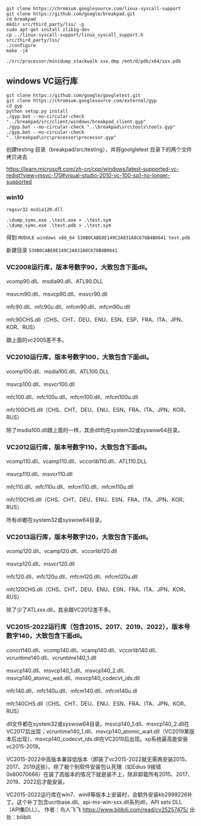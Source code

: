 

```shell
git clone https://chromium.googlesource.com/linux-syscall-support
git clone https://github.com/google/breakpad.git
cd breakpad
mkdir src/third_party/lss/ -p
sudo apt-get install zlib1g-dev
cp ../linux-syscall-support/linux_syscall_support.h src/third_party/lss/
./configure
make -j4

./src/processor/minidump_stackwalk xxx.dmp /mnt/d/pdb/x64/xxx.pdb
```



## windows VC运行库
```shell
git clone https://github.com/google/googletest.git
git clone https://chromium.googlesource.com/external/gyp
cd gyp
python setup.py install
./gyp.bat --no-circular-check "../breakpad/src/client/windows/breakpad_client.gyp"
./gyp.bat --no-circular-check "..\breakpad\src\tools\tools.gyp"
./gyp.bat --no-circular-check "..\breakpad\src\processor\processor.gyp"
```
创建testing 目录（breakpad/src/testing），并将goolgletest 目录下的两个文件拷贝进去

https://learn.microsoft.com/zh-cn/cpp/windows/latest-supported-vc-redist?view=msvc-170#visual-studio-2010-vc-100-sp1-no-longer-supported

### win10
`regsvr32 msdia120.dll`
```shell
.\dump_syms.exe .\test.exe > .\test.sym
.\dump_syms.exe .\test.pdb > .\test.sym
```
得到
`MODULE windows x86_64 530B0CABE8E149C2A831A8C676B4B0641 test.pdb`

新建目录 
`530B0CABE8E149C2A831A8C676B4B0641`

### VC2008运行库，版本号数字90，大致包含下面dll。

vcomp90.dll、msdia90.dll、ATL90.DLL

msvcm90.dll、msvcp90.dll、msvcr90.dll

mfc90.dll、mfc90u.dll、mfcm90.dll、mfcm90u.dll

mfc90CHS.dll（CHS、CHT、DEU、ENU、ESN、ESP、FRA、ITA、JPN、KOR、RUS）

跟上面的vc2005差不多。

### VC2010运行库，版本号数字100，大致包含下面dll。

vcomp100.dll、msdia100.dll、ATL100.DLL

msvcp100.dll、msvcr100.dll

mfc100.dll、mfc100u.dll、mfcm100.dll、mfcm100u.dll

mfc100CHS.dll（CHS、CHT、DEU、ENU、ESN、FRA、ITA、JPN、KOR、RUS）

除了msdia100.dll跟上面的一样，其余dll均在system32或syswow64目录。

### VC2012运行库，版本号数字110，大致包含下面dll。

vcomp110.dll、vcamp110.dll、vccorlib110.dll、ATL110.DLL

msvcp110.dll、msvcr110.dll

mfc110.dll、mfc110u.dll、mfcm110.dll、mfcm110u.dll

mfc110CHS.dll（CHS、CHT、DEU、ENU、ESN、FRA、ITA、JPN、KOR、RUS）

所有dll都在system32或syswow64目录。

### VC2013运行库，版本号数字120，大致包含下面dll。

vcomp120.dll、vcamp120.dll、vccorlib120.dll

msvcp120.dll、msvcr120.dll

mfc120.dll、mfc120u.dll、mfcm120.dll、mfcm120u.dll

mfc120CHS.dll（CHS、CHT、DEU、ENU、ESN、FRA、ITA、JPN、KOR、RUS）

除了少了ATLxxx.dll，其余跟VC2012差不多。

### VC2015-2022运行库（包含2015、2017、2019、2022），版本号数字140，大致包含下面dll。

concrt140.dll、vcomp140.dll、vcamp140.dll、vccorlib140.dll、vcruntime140.dll、vcruntime140_1.dll

msvcp140.dll、msvcp140_1.dll、msvcp140_2.dll、msvcp140_atomic_wait.dll、msvcp140_codecvt_ids.dll

mfc140.dll、mfc140u.dll、mfcm140.dll、mfcm140u.dl

mfc140CHS.dll（CHS、CHT、DEU、ENU、ESN、FRA、ITA、JPN、KOR、RUS）

dll文件都在system32或syswow64目录。msvcp140_1.dll、msvcp140_2.dll在VC2017后出现；vcruntime140_1.dll、msvcp140_atomic_wait.dll（VC2019某版本后出现）、msvcp140_codecvt_ids.dll在VC2019后出现。xp系统最高能安装vc2015-2019。

VC2015-2022中高版本兼容低版本（即装了vc2015-2022就无需再安装2015、2017、2019这些）。除了极个别软件安装包认死理（如Edius 9报错0x80070666）在装了高版本的情况下就是装不上，除非卸载所有2015、2017、2019、2022后才能安装。

VC2015-2022运行库在win7、win8等版本上安装时，会额外安装kb2999226补丁。这个补丁包含ucrtbase.dll、api-ms-win-xxx.dll系列dll，API sets DLL（API集DLL）。 作者：鸟人飞飞 https://www.bilibili.com/read/cv25257475/ 出处：bilibili
